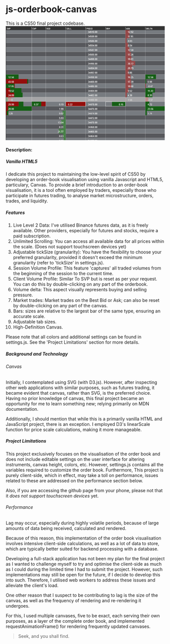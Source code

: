 # js-orderbook-canvas
This is a CS50 final project codebase.
![js-orderbook-canvas](img.png)

#### Description:

##### Vanilla HTML5
I dedicate this project to maintaining the low-level spirit of CS50 by developing an order-book visualisation using vanilla Javascript and HTML5, particulary, Canvas. To provide a brief introduction to an order-book visualisation, it is a tool often employed by traders, especially those who participate in futures trading, to analyse market microstructure, orders, trades, and liquidity.     

##### Features

1. Live Level 2 Data: I've utilised Binance futures data, as it is freely available. Other providers, especially for futures and stocks, require a paid subscription.
2. Unlimited Scrolling: You can access all available data for all prices within the scale. (Does not support touchscreen devices yet)
3. Adjustable tickSize (granularity): You have the flexibility to choose your preferred granularity, provided it doesn't exceed the minimum granularity (refer to 'tickSize' in settings.js).
4. Session Volume Profile: This feature 'captures' all traded volumes from the beginning of the session to the current time.
5. Client Volume Profile: Similar To SVP but is reset as per your request. You can do this by double-clicking on any part of the orderbook.
6. Volume delta: This aspect visually represents buying and selling pressure.
7. Market trades: Market trades on the Best Bid or Ask; can also be reset by double-clicking on any part of the canvas.
8. Bars: sizes are relative to the largest bar of the same type, ensuring an accurate scale.
9. Adjustable tab sizes.
10. High-Definition Canvas. 

Please note that all colors and additional settings can be found in settings.js. See the 'Project Limitations' section for more details.

##### Background and Technology

###### Canvas

Initially, I contemplated using SVG (with D3.js). However, after inspecting other web applications with similar purposes, such as futures trading, it became evident that canvas, rather than SVG, is the preferred choice. Having no prior knowledge of canvas, this final project became an opportunity for me to learn something new; relying primarily on MDN documentation.

Additionally, I should mention that while this is a primarily vanilla HTML and JavaScript project, there is an exception. I employed D3's linearScale function for price scale calculations, making it more manageable.

##### Project Limitations

This project exclusively focuses on the visualisation of the order book and does not include editable settings on the user interface for altering instruments, canvas height, colors, etc. However, settings.js contains all the variables required to customize the order book. Furthermore, This project is purely client-side, which in effect, may take a toll on performance, issues related to these are addressed on the performance section below. 

Also, if you are accessing the github page from your phone, please not that it *does not support touchscreen devices* yet.

###### Performance

Lag may occur, especially during highly volatile periods, because of large amounts of data being received, calculated and rendered.

Because of this reason, this implementation of the order book visualisation involves intensive client-side calculations, as well as a lot of data to store, which are typically better suited for backend processing with a database.  

Developing a full-stack application has not been my plan for the final project as I wanted to challenge myself to try and optimise the client-side as much as I could during the limited time I had to submit the project. However, such implementations may still be open for the future, if I decide to develop this into such. Therefore, I utilised web workers to address these issues and alleviate the client's load. 

One other reason that I suspect to be contributing to lag is the size of the canvas, as well as the frequency of rendering and re-rendering it undergoes.

For this, I used multiple canvases, five to be exact, each serving their own purposes, as a layer of the complete order book, and implemented requestAnimationFrame() for rendering frequently updated canvases.

> Seek, and you shall find.
